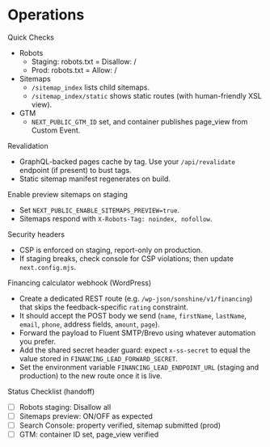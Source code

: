 Operations
==========

Quick Checks
- Robots
  - Staging: robots.txt = Disallow: /
  - Prod: robots.txt = Allow: /
- Sitemaps
  - `/sitemap_index` lists child sitemaps.
  - `/sitemap_index/static` shows static routes (with human-friendly XSL view).
- GTM
  - `NEXT_PUBLIC_GTM_ID` set, and container publishes page_view from Custom Event.

Revalidation
- GraphQL-backed pages cache by tag. Use your `/api/revalidate` endpoint (if present) to bust tags.
- Static sitemap manifest regenerates on build.

Enable preview sitemaps on staging
- Set `NEXT_PUBLIC_ENABLE_SITEMAPS_PREVIEW=true`.
- Sitemaps respond with `X-Robots-Tag: noindex, nofollow`.

Security headers
- CSP is enforced on staging, report-only on production.
- If staging breaks, check console for CSP violations; then update `next.config.mjs`.

Financing calculator webhook (WordPress)
- Create a dedicated REST route (e.g. `/wp-json/sonshine/v1/financing`) that skips the feedback-specific `rating` constraint.
- It should accept the POST body we send (`name`, `firstName`, `lastName`, `email`, `phone`, address fields, `amount`, `page`).
- Forward the payload to Fluent SMTP/Brevo using whatever automation you prefer.
- Add the shared secret header guard: expect `x-ss-secret` to equal the value stored in `FINANCING_LEAD_FORWARD_SECRET`.
- Set the environment variable `FINANCING_LEAD_ENDPOINT_URL` (staging and production) to the new route once it is live.

Status Checklist (handoff)
- [ ] Robots staging: Disallow all
- [ ] Sitemaps preview: ON/OFF as expected
- [ ] Search Console: property verified, sitemap submitted (prod)
- [ ] GTM: container ID set, page_view verified
